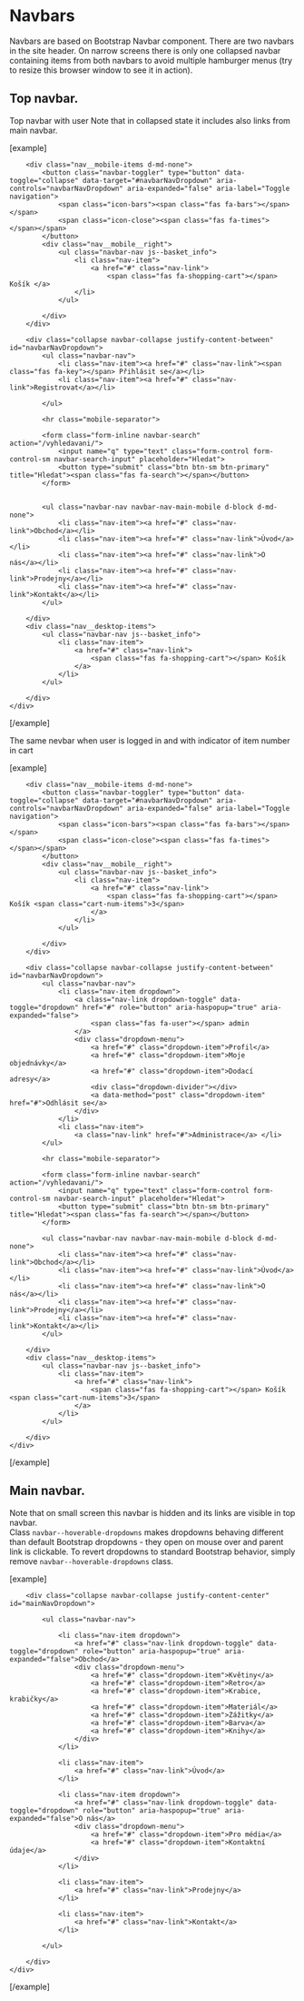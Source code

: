 Navbars
=======

Navbars are based on Bootstrap Navbar component.
There are two navbars in the site header. On narrow screens there is only one collapsed navbar containing items from both navbars to avoid multiple hamburger menus (try to resize this browser window to see it in action).
				
## Top navbar. 

Top navbar with user
Note that in collapsed state it includes also links from main navbar.

[example]

<nav class="navbar navbar-dark bg-dark navbar-expand-md nav-top">
	<div class="container-fluid">

		<div class="nav__mobile-items d-md-none">
			<button class="navbar-toggler" type="button" data-toggle="collapse" data-target="#navbarNavDropdown" aria-controls="navbarNavDropdown" aria-expanded="false" aria-label="Toggle navigation">
				<span class="icon-bars"><span class="fas fa-bars"></span></span>
				<span class="icon-close"><span class="fas fa-times"></span></span>
			</button>
			<div class="nav__mobile__right">
				<ul class="navbar-nav js--basket_info">
					<li class="nav-item">
						<a href="#" class="nav-link">
							<span class="fas fa-shopping-cart"></span> Košík </a>
					</li>
				</ul>

			</div>
		</div>

		<div class="collapse navbar-collapse justify-content-between" id="navbarNavDropdown">
			<ul class="navbar-nav">
				<li class="nav-item"><a href="#" class="nav-link"><span class="fas fa-key"></span> Přihlásit se</a></li>
				<li class="nav-item"><a href="#" class="nav-link">Registrovat</a></li>

			</ul>

			<hr class="mobile-separator">

			<form class="form-inline navbar-search" action="/vyhledavani/">
				<input name="q" type="text" class="form-control form-control-sm navbar-search-input" placeholder="Hledat">
				<button type="submit" class="btn btn-sm btn-primary" title="Hledat"><span class="fas fa-search"></span></button>
			</form>


			<ul class="navbar-nav navbar-nav-main-mobile d-block d-md-none">
				<li class="nav-item"><a href="#" class="nav-link">Obchod</a></li>
				<li class="nav-item"><a href="#" class="nav-link">Úvod</a></li>
				<li class="nav-item"><a href="#" class="nav-link">O nás</a></li>
				<li class="nav-item"><a href="#" class="nav-link">Prodejny</a></li>
				<li class="nav-item"><a href="#" class="nav-link">Kontakt</a></li>
			</ul>

		</div>
		<div class="nav__desktop-items">
			<ul class="navbar-nav js--basket_info">
				<li class="nav-item">
					<a href="#" class="nav-link">
						<span class="fas fa-shopping-cart"></span> Košík 
					</a>
				</li>
			</ul>

		</div>
	</div>
</nav>
[/example]

The same nevbar when user is logged in and with indicator of item number in cart

[example]
<nav class="navbar navbar-dark bg-dark navbar-expand-md nav-top">
	<div class="container-fluid">

		<div class="nav__mobile-items d-md-none">
			<button class="navbar-toggler" type="button" data-toggle="collapse" data-target="#navbarNavDropdown" aria-controls="navbarNavDropdown" aria-expanded="false" aria-label="Toggle navigation">
				<span class="icon-bars"><span class="fas fa-bars"></span></span>
				<span class="icon-close"><span class="fas fa-times"></span></span>
			</button>
			<div class="nav__mobile__right">
				<ul class="navbar-nav js--basket_info">
					<li class="nav-item">
						<a href="#" class="nav-link">
							<span class="fas fa-shopping-cart"></span> Košík <span class="cart-num-items">3</span>
						</a>
					</li>
				</ul>

			</div>
		</div>

		<div class="collapse navbar-collapse justify-content-between" id="navbarNavDropdown">
			<ul class="navbar-nav">
				<li class="nav-item dropdown">
					<a class="nav-link dropdown-toggle" data-toggle="dropdown" href="#" role="button" aria-haspopup="true" aria-expanded="false">
						<span class="fas fa-user"></span> admin
					</a>
					<div class="dropdown-menu">
						<a href="#" class="dropdown-item">Profil</a>
						<a href="#" class="dropdown-item">Moje objednávky</a>
						<a href="#" class="dropdown-item">Dodací adresy</a>
						<div class="dropdown-divider"></div>
						<a data-method="post" class="dropdown-item" href="#">Odhlásit se</a>
					</div>
				</li>
				<li class="nav-item">
					<a class="nav-link" href="#">Administrace</a> </li>
			</ul>

			<hr class="mobile-separator">

			<form class="form-inline navbar-search" action="/vyhledavani/">
				<input name="q" type="text" class="form-control form-control-sm navbar-search-input" placeholder="Hledat">
				<button type="submit" class="btn btn-sm btn-primary" title="Hledat"><span class="fas fa-search"></span></button>
			</form>

			<ul class="navbar-nav navbar-nav-main-mobile d-block d-md-none">
				<li class="nav-item"><a href="#" class="nav-link">Obchod</a></li>
				<li class="nav-item"><a href="#" class="nav-link">Úvod</a></li>
				<li class="nav-item"><a href="#" class="nav-link">O nás</a></li>
				<li class="nav-item"><a href="#" class="nav-link">Prodejny</a></li>
				<li class="nav-item"><a href="#" class="nav-link">Kontakt</a></li>
			</ul>

		</div>
		<div class="nav__desktop-items">
			<ul class="navbar-nav js--basket_info">
				<li class="nav-item">
					<a href="#" class="nav-link">
						<span class="fas fa-shopping-cart"></span> Košík <span class="cart-num-items">3</span>
					</a>
				</li>
			</ul>

		</div>
	</div>
</nav>

[/example]
		
## Main navbar. 
Note that on small screen this navbar is hidden and its links are visible in top navbar.  
Class <code>navbar--hoverable-dropdowns</code> makes dropdowns behaving different than default Bootstrap dropdowns - they open on mouse over and parent link is clickable. To revert dropdowns to standard Bootstrap behavior, simply remove <code>navbar--hoverable-dropdowns</code> class.

[example]

<nav class="navbar navbar-dark bg-brand navbar-expand-md d-none d-md-flex navbar-main navbar--hoverable-dropdowns">
	<div class="container-fluid">

		<div class="collapse navbar-collapse justify-content-center" id="mainNavDropdown">

			<ul class="navbar-nav">

				<li class="nav-item dropdown">
					<a href="#" class="nav-link dropdown-toggle" data-toggle="dropdown" role="button" aria-haspopup="true" aria-expanded="false">Obchod</a>
					<div class="dropdown-menu">
						<a href="#" class="dropdown-item">Květiny</a>
						<a href="#" class="dropdown-item">Retro</a>
						<a href="#" class="dropdown-item">Krabice, krabičky</a>
						<a href="#" class="dropdown-item">Materiál</a>
						<a href="#" class="dropdown-item">Zážitky</a>
						<a href="#" class="dropdown-item">Barva</a>
						<a href="#" class="dropdown-item">Knihy</a>
					</div>
				</li>

				<li class="nav-item">
					<a href="#" class="nav-link">Úvod</a>
				</li>

				<li class="nav-item dropdown">
					<a href="#" class="nav-link dropdown-toggle" data-toggle="dropdown" role="button" aria-haspopup="true" aria-expanded="false">O nás</a>
					<div class="dropdown-menu">
						<a href="#" class="dropdown-item">Pro média</a>
						<a href="#" class="dropdown-item">Kontaktní údaje</a>
					</div>
				</li>

				<li class="nav-item">
					<a href="#" class="nav-link">Prodejny</a>
				</li>

				<li class="nav-item">
					<a href="#" class="nav-link">Kontakt</a>
				</li>

			</ul>

		</div>
	</div>
</nav>

[/example]

